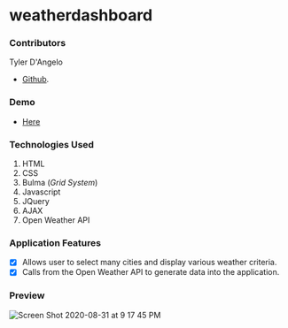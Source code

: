 # weatherdashboard

### Contributors

Tyler D'Angelo

- [Github](https://github.com/tydangelo18).

### Demo

- [Here](https://tydangelo18.github.io/weatherdashboard/)

### Technologies Used

1. HTML
2. CSS
3. Bulma (_Grid System_)
4. Javascript
5. JQuery
6. AJAX
7. Open Weather API


### Application Features

- [x] Allows user to select many cities and display various weather criteria.
- [x] Calls from the Open Weather API to generate data into the application.

### Preview

![Screen Shot 2020-08-31 at 9 17 45 PM](https://user-images.githubusercontent.com/60044459/91787530-b96e6980-ebcf-11ea-94d8-f497f3eb4708.png)


